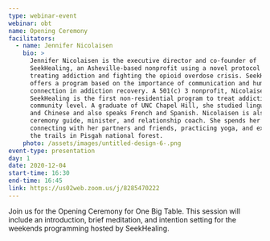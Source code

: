 ```yaml
---
type: webinar-event
webinar: obt
name: Opening Ceremony
facilitators:
  - name: Jennifer Nicolaisen
    bio: >
      Jennifer Nicolaisen is the executive director and co-founder of
      SeekHealing, an Asheville-based nonprofit using a novel protocol for
      treating addiction and fighting the opioid overdose crisis. SeekHealing
      offers a program based on the importance of communication and human social
      connection in addiction recovery. A 501(c) 3 nonprofit, Nicolaisen says
      SeekHealing is the first non-residential program to treat addiction at the
      community level. A graduate of UNC Chapel Hill, she studied linguistics
      and Chinese and also speaks French and Spanish. Nicolaisen is also a
      ceremony guide, minister, and relationship coach. She spends her free time
      connecting with her partners and friends, practicing yoga, and exploring
      the trails in Pisgah national forest.
    photo: /assets/images/untitled-design-6-.png
event-type: presentation
day: 1
date: 2020-12-04
start-time: 16:30
end-time: 16:45
link: https://us02web.zoom.us/j/8285470222
---
```

Join us for the Opening Ceremony for One Big Table. This session will include an introduction, brief meditation, and intention setting for the weekends programming hosted by SeekHealing.

